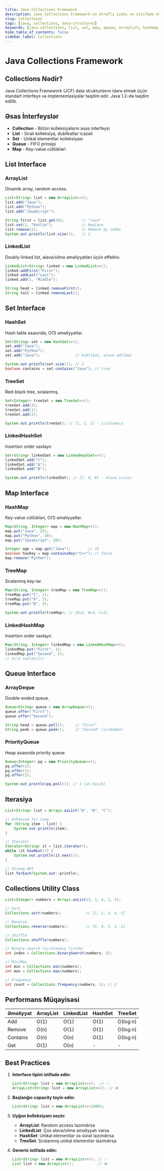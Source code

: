 ```yaml
---
title: Java Collections Framework
description: Java Collections Framework-un ətraflı izahı və istifadə nümunələri
slug: collections
tags: [java, collections, data-structures]
keywords: [java collections, list, set, map, queue, arraylist, hashmap, linkedlist]
hide_table_of_contents: false
sidebar_label: Collections
---
```


# Java Collections Framework

## Collections Nədir?

Java Collections Framework (JCF) data strukturlarını idarə etmək üçün standart interfeys və implementasiyalar təqdim edir. Java 1.2-də təqdim edilib.

## Əsas İnterfeyslər

- **Collection** - Bütün kolleksiyaların əsas interfeysi
- **List** - Sıralı kolleksiya, dublikatlar icazəli
- **Set** - Unikal elementlər kolleksiyası
- **Queue** - FIFO prinsipi
- **Map** - Key-value cütlükləri

## List Interface

### ArrayList
Dinamik array, random access.

```java
List<String> list = new ArrayList<>();
list.add("Java");
list.add("Python");
list.add("JavaScript");

String first = list.get(0);        // "Java"
list.set(1, "Kotlin");             // Replace
list.remove(2);                    // Remove by index
System.out.println(list.size());   // 2
```

### LinkedList
Doubly-linked list, əlavə/silmə əməliyyatları üçün effektiv.

```java
LinkedList<String> linked = new LinkedList<>();
linked.addFirst("First");
linked.addLast("Last");
linked.add(1, "Middle");

String head = linked.removeFirst();
String tail = linked.removeLast();
```

## Set Interface

### HashSet
Hash table əsasında, O(1) əməliyyatlar.

```java
Set<String> set = new HashSet<>();
set.add("Java");
set.add("Python");
set.add("Java");                // Dublikat, əlavə edilməz

System.out.println(set.size()); // 2
boolean contains = set.contains("Java"); // true
```

### TreeSet
Red-black tree, sıralanmış.

```java
Set<Integer> treeSet = new TreeSet<>();
treeSet.add(3);
treeSet.add(1);
treeSet.add(2);

System.out.println(treeSet); // [1, 2, 3] - sıralanmış
```

### LinkedHashSet
Insertion order saxlayır.

```java
Set<String> linkedSet = new LinkedHashSet<>();
linkedSet.add("C");
linkedSet.add("A");
linkedSet.add("B");

System.out.println(linkedSet); // [C, A, B] - əlavə sırası
```

## Map Interface

### HashMap
Key-value cütlükləri, O(1) əməliyyatlar.

```java
Map<String, Integer> map = new HashMap<>();
map.put("Java", 25);
map.put("Python", 30);
map.put("JavaScript", 28);

Integer age = map.get("Java");        // 25
boolean hasKey = map.containsKey("C++"); // false
map.remove("Python");
```

### TreeMap
Sıralanmış key-lər.

```java
Map<String, Integer> treeMap = new TreeMap<>();
treeMap.put("C", 1);
treeMap.put("A", 2);
treeMap.put("B", 3);

System.out.println(treeMap); // {A=2, B=3, C=1}
```

### LinkedHashMap
Insertion order saxlayır.

```java
Map<String, Integer> linkedMap = new LinkedHashMap<>();
linkedMap.put("First", 1);
linkedMap.put("Second", 2);
// Sıra saxlanılır
```

## Queue Interface

### ArrayDeque
Double-ended queue.

```java
Queue<String> queue = new ArrayDeque<>();
queue.offer("First");
queue.offer("Second");

String head = queue.poll();     // "First"
String peek = queue.peek();     // "Second" (silmədən)
```

### PriorityQueue
Heap əsasında priority queue.

```java
Queue<Integer> pq = new PriorityQueue<>();
pq.offer(3);
pq.offer(1);
pq.offer(2);

System.out.println(pq.poll()); // 1 (ən kiçik)
```

## Iterasiya

```java
List<String> list = Arrays.asList("A", "B", "C");

// Enhanced for loop
for (String item : list) {
    System.out.println(item);
}

// Iterator
Iterator<String> it = list.iterator();
while (it.hasNext()) {
    System.out.println(it.next());
}

// Stream API
list.forEach(System.out::println);
```

## Collections Utility Class

```java
List<Integer> numbers = Arrays.asList(3, 1, 4, 1, 5);

// Sort
Collections.sort(numbers);           // [1, 1, 3, 4, 5]

// Reverse
Collections.reverse(numbers);        // [5, 4, 3, 1, 1]

// Shuffle
Collections.shuffle(numbers);

// Binary search (sıralanmış listdə)
int index = Collections.binarySearch(numbers, 3);

// Min/Max
int min = Collections.min(numbers);
int max = Collections.max(numbers);

// Frequency
int count = Collections.frequency(numbers, 1); // 2
```

## Performans Müqayisəsi

| Əməliyyat | ArrayList | LinkedList | HashSet | TreeSet |
|-----------|-----------|------------|---------|---------|
| Add       | O(1)      | O(1)       | O(1)    | O(log n)|
| Remove    | O(n)      | O(1)       | O(1)    | O(log n)|
| Contains  | O(n)      | O(n)       | O(1)    | O(log n)|
| Get       | O(1)      | O(n)       | -       | -       |

## Best Practices

1. **Interface tipini istifadə edin:**
   ```java
   List<String> list = new ArrayList<>();  // ✅
   ArrayList<String> list = new ArrayList<>(); // ❌
   ```

2. **Başlanğıc capacity təyin edin:**
   ```java
   List<String> list = new ArrayList<>(1000);
   ```

3. **Uyğun kolleksiyanı seçin:**
   - **ArrayList**: Random access lazımdırsa
   - **LinkedList**: Çox əlavə/silmə əməliyyatı varsa
   - **HashSet**: Unikal elementlər və sürət lazımdırsa
   - **TreeSet**: Sıralanmış unikal elementlər lazımdırsa

4. **Generic istifadə edin:**
   ```java
   List<String> list = new ArrayList<>(); // ✅
   List list = new ArrayList();           // ❌
   ```